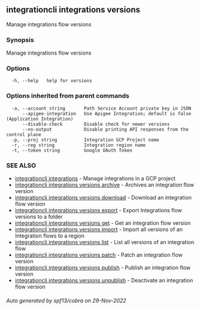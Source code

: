 ## integrationcli integrations versions

Manage integrations flow versions

### Synopsis

Manage integrations flow versions

### Options

```
  -h, --help   help for versions
```

### Options inherited from parent commands

```
  -a, --account string       Path Service Account private key in JSON
      --apigee-integration   Use Apigee Integration; default is false (Application Integration)
      --disable-check        Disable check for newer versions
      --no-output            Disable printing API responses from the control plane
  -p, --proj string          Integration GCP Project name
  -r, --reg string           Integration region name
  -t, --token string         Google OAuth Token
```

### SEE ALSO

* [integrationcli integrations](integrationcli_integrations.md)	 - Manage integrations in a GCP project
* [integrationcli integrations versions archive](integrationcli_integrations_versions_archive.md)	 - Archives an integration flow version
* [integrationcli integrations versions download](integrationcli_integrations_versions_download.md)	 - Download an integration flow version
* [integrationcli integrations versions export](integrationcli_integrations_versions_export.md)	 - Export Integrations flow versions to a folder
* [integrationcli integrations versions get](integrationcli_integrations_versions_get.md)	 - Get an integration flow version
* [integrationcli integrations versions import](integrationcli_integrations_versions_import.md)	 - Import all versions of an Integration flows to a region
* [integrationcli integrations versions list](integrationcli_integrations_versions_list.md)	 - List all versions of an integration flow
* [integrationcli integrations versions patch](integrationcli_integrations_versions_patch.md)	 - Patch an integration flow version
* [integrationcli integrations versions publish](integrationcli_integrations_versions_publish.md)	 - Publish an integration flow version
* [integrationcli integrations versions unpublish](integrationcli_integrations_versions_unpublish.md)	 - Deactivate an integration flow version

###### Auto generated by spf13/cobra on 29-Nov-2022
